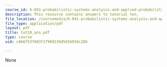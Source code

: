 ```yaml
---
course_id: 6-041-probabilistic-systems-analysis-and-applied-probability-spring-2006
description: This resource contains answers to tutorial ten.
file_location: /coursemedia/6-041-probabilistic-systems-analysis-and-applied-probability-spring-2006/c0b6f537603f27969239d5d3b959c286_tut10_ans.pdf
file_type: application/pdf
layout: pdf
title: tut10_ans.pdf
type: course
uid: c0b6f537603f27969239d5d3b959c286

---
```

None